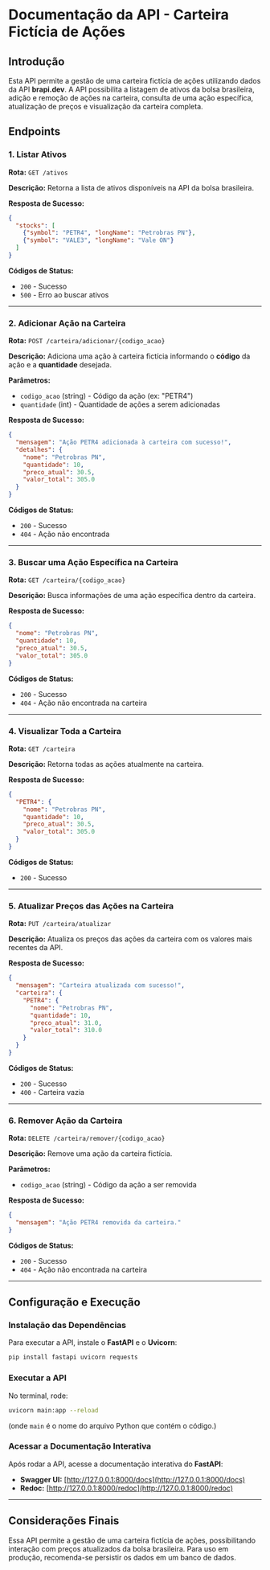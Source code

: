# Documentação da API - Carteira Fictícia de Ações

## Introdução
Esta API permite a gestão de uma carteira fictícia de ações utilizando dados da API **brapi.dev**. A API possibilita a listagem de ativos da bolsa brasileira, adição e remoção de ações na carteira, consulta de uma ação específica, atualização de preços e visualização da carteira completa.

## Endpoints

### 1. **Listar Ativos**
**Rota:** `GET /ativos`

**Descrição:** Retorna a lista de ativos disponíveis na API da bolsa brasileira.

**Resposta de Sucesso:**
```json
{
  "stocks": [
    {"symbol": "PETR4", "longName": "Petrobras PN"},
    {"symbol": "VALE3", "longName": "Vale ON"}
  ]
}
```

**Códigos de Status:**
- `200` - Sucesso
- `500` - Erro ao buscar ativos

---

### 2. **Adicionar Ação na Carteira**
**Rota:** `POST /carteira/adicionar/{codigo_acao}`

**Descrição:** Adiciona uma ação à carteira fictícia informando o **código** da ação e a **quantidade** desejada.

**Parâmetros:**
- `codigo_acao` (string) - Código da ação (ex: "PETR4")
- `quantidade` (int) - Quantidade de ações a serem adicionadas

**Resposta de Sucesso:**
```json
{
  "mensagem": "Ação PETR4 adicionada à carteira com sucesso!",
  "detalhes": {
    "nome": "Petrobras PN",
    "quantidade": 10,
    "preco_atual": 30.5,
    "valor_total": 305.0
  }
}
```

**Códigos de Status:**
- `200` - Sucesso
- `404` - Ação não encontrada

---

### 3. **Buscar uma Ação Específica na Carteira**
**Rota:** `GET /carteira/{codigo_acao}`

**Descrição:** Busca informações de uma ação específica dentro da carteira.

**Resposta de Sucesso:**
```json
{
  "nome": "Petrobras PN",
  "quantidade": 10,
  "preco_atual": 30.5,
  "valor_total": 305.0
}
```

**Códigos de Status:**
- `200` - Sucesso
- `404` - Ação não encontrada na carteira

---

### 4. **Visualizar Toda a Carteira**
**Rota:** `GET /carteira`

**Descrição:** Retorna todas as ações atualmente na carteira.

**Resposta de Sucesso:**
```json
{
  "PETR4": {
    "nome": "Petrobras PN",
    "quantidade": 10,
    "preco_atual": 30.5,
    "valor_total": 305.0
  }
}
```

**Códigos de Status:**
- `200` - Sucesso

---

### 5. **Atualizar Preços das Ações na Carteira**
**Rota:** `PUT /carteira/atualizar`

**Descrição:** Atualiza os preços das ações da carteira com os valores mais recentes da API.

**Resposta de Sucesso:**
```json
{
  "mensagem": "Carteira atualizada com sucesso!",
  "carteira": {
    "PETR4": {
      "nome": "Petrobras PN",
      "quantidade": 10,
      "preco_atual": 31.0,
      "valor_total": 310.0
    }
  }
}
```

**Códigos de Status:**
- `200` - Sucesso
- `400` - Carteira vazia

---

### 6. **Remover Ação da Carteira**
**Rota:** `DELETE /carteira/remover/{codigo_acao}`

**Descrição:** Remove uma ação da carteira fictícia.

**Parâmetros:**
- `codigo_acao` (string) - Código da ação a ser removida

**Resposta de Sucesso:**
```json
{
  "mensagem": "Ação PETR4 removida da carteira."
}
```

**Códigos de Status:**
- `200` - Sucesso
- `404` - Ação não encontrada na carteira

---

## Configuração e Execução
### **Instalação das Dependências**
Para executar a API, instale o **FastAPI** e o **Uvicorn**:
```bash
pip install fastapi uvicorn requests
```

### **Executar a API**
No terminal, rode:
```bash
uvicorn main:app --reload
```
(onde `main` é o nome do arquivo Python que contém o código.)

### **Acessar a Documentação Interativa**
Após rodar a API, acesse a documentação interativa do **FastAPI**:
- **Swagger UI:** [http://127.0.0.1:8000/docs](http://127.0.0.1:8000/docs)
- **Redoc:** [http://127.0.0.1:8000/redoc](http://127.0.0.1:8000/redoc)

---
## Considerações Finais
Essa API permite a gestão de uma carteira fictícia de ações, possibilitando interação com preços atualizados da bolsa brasileira. Para uso em produção, recomenda-se persistir os dados em um banco de dados.

